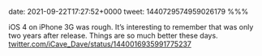 date: 2021-09-22T17:27:52+0000
tweet: 1440729574959026179
%%%

iOS 4 on iPhone 3G was rough. It’s interesting to remember that was only two years after release. Things are so much better these days. [twitter.com/iCave\_Dave/status/1440016935991775237](https://twitter.com/iCave_Dave/status/1440016935991775237)
